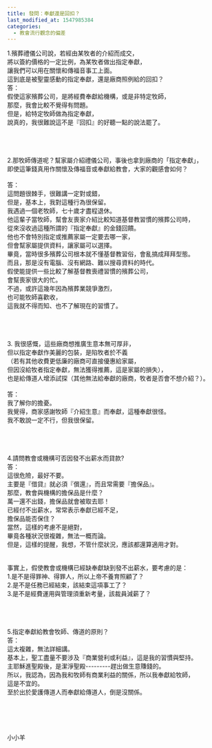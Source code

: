 ```yaml
---
title: 發問：奉獻還是回扣？
last_modified_at: 1547985384
categories:
  - 教會流行觀念的偏差
---
```


1.殯葬禮儀公司說，若經由某牧者的介紹而成交，<br>將以簽約價格的一定比例，為某牧者做出指定奉獻，<br>讓我們可以用在關懷和傳福音事工上面。<br>這到底是被聖靈感動的指定奉獻，還是廠商照例給的回扣？ <br><!--more-->答： <br>假使這家殯葬公司，是將經費奉獻給機構，或是非特定牧師，<br>那麼，我會比較不覺得有問題。 <br>但是，給特定牧師做為指定奉獻，<br>說真的，我很難說這不是『回扣』的好聽一點的說法罷了。 <br>  <br><br><br><br>2.那牧師傳道呢？幫家屬介紹禮儀公司，事後也拿到廠商的「指定奉獻」，<br>即使這筆錢真用作關懷及傳福音或奉獻給教會，大家的觀感會如何？ <br><br>答： <br>這問題很棘手，很難講一定對或錯，<br>但是，基本上，我對這種行為很保留。<br>我遇過一個老牧師，七十歲才盡程退休。 <br>他這輩子當牧師，幫會友喪家介紹比較知道基督教習慣的殯葬公司時，<br>從來沒收過這種所謂的『指定奉獻』的金錢回饋。<br>他也不會特別指定或推薦家屬一定要去哪一家，<br>但會幫家屬提供資料，讓家屬可以選擇。 <br>畢竟，當時很多殯葬公司根本就不懂基督教習俗，會亂搞成拜拜型態。<br>而且，那是沒有電腦、沒有網路、難以搜尋資料的時代。<br>假使能提供一些比較了解基督教喪禮習慣的殯葬公司， <br>會幫喪家很大的忙。<br>不過，或許這幾年因為殯葬業競爭激烈，<br>也可能牧師喜歡收，<br>這我就不得而知、也不了解現在的習慣了。<br> <br>  <br><br><br>3. 我很感慨，這些廠商想推廣生意本無可厚非，<br>但以指定奉獻作美麗的包裝，是陷牧者於不義<br>（若有其他收費更低廉的廠商可直接優惠給家屬，<br>但因沒給牧者指定奉獻，無法獲得推薦，這是家屬的損失），<br>也是給傳道人增添試探（其他無法給奉獻的廠商，牧者是否會不想介紹？）。<br><br>答： <br>我了解你的擔憂。<br>我覺得，商家感謝牧師『介紹生意』而奉獻，這種奉獻很怪。 <br>我不敢說一定不行，但我很保留。 <br>    <br><br><br><br>4.請問教會或機構可否因發不出薪水而貸款? <br>答： <br>這很危險，最好不要。<br>主要是『借貸』就必須『償還』，而且常需要『擔保品』。<br>那麼，教會與機構的擔保品是什麼？<br>萬一還不出錢，擔保品就會被取去耶！<br>已經付不出薪水，常常表示奉獻已經不足，<br>擔保品能否保住？<br>當然，這樣的考慮不是絕對，<br>畢竟各種狀況很複雜，無法一概而論。<br>但是，這樣的提醒，我想，不管什麼狀況，應該都還算適用才對。<br><br><br>事實上，假使教會或機構已經缺奉獻缺到發不出薪水，要考慮的是： <br>1.是不是得罪神、得罪人，所以上帝不養育照顧了？ <br>2.是不是任務已經結束，該結束這項事工了？<br>3.是不是經費運用與管理須重新考量，該裁員減薪了？ <br>  <br><br><br><br>5.指定奉獻給教會牧師、傳道的原則？<br>答： <br>這太複雜，無法詳細講。 <br>基本上，聖工盡量不要涉及『商業營利或利益』，這是我的習慣與堅持。 <br>主耶穌進聖殿後，是潔淨聖殿---------趕出做生意賺錢的。 <br>所以，我認為，因為我和牧師有商業利益的關係，所以我奉獻給牧師，<br>這是不宜的。<br>至於出於愛護傳道人而奉獻給傳道人，倒是沒關係。 <br><br><br><br><br><br>小小羊<br><br>
